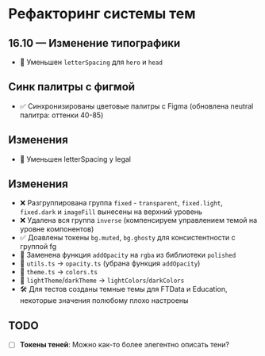 # Рефакторинг системы тем

## 16.10 — Изменение типографики

- 🔄 Уменьшен `letterSpacing` для `hero` и `head`

## Синк палитры с фигмой

- ✅ Синхронизированы цветовые палитры с Figma (обновлена neutral палитра: оттенки 40-85)

## Изменения

- 🔄 Уменьшен letterSpacing у legal

## Изменения

- ❌ Разгруппирована группа `fixed` - `transparent`, `fixed.light`, `fixed.dark` и `imageFill` вынесены на верхний уровень
- ❌ Удалена вся группа `inverse` (компенсируем управлением темой на уровне компонентов)
- ✅ Доавлены токены `bg.muted`, `bg.ghosty` для консистентности с группой fg
- 🔄 Заменена функция `addOpacity` на `rgba` из библиотеки `polished`
- 🔄 `utils.ts` → `opacity.ts` (убрана функция `addOpacity`)
- 🔄 `theme.ts` → `colors.ts`
- 🔄 `lightTheme`/`darkTheme` → `lightColors`/`darkColors`
- 🛠 Для тестов созданы темные темы для FTData и Education, некоторые значения полюбому плохо настроены

## TODO

- [ ] **Токены теней**: Можно как-то более элегентно описать тени?
